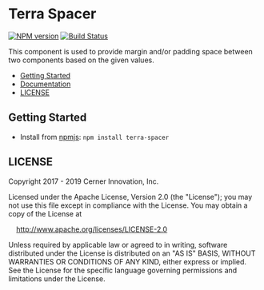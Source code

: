 # Terra Spacer


[![NPM version](https://badgen.net/npm/v/terra-spacer)](https://www.npmjs.org/package/terra-spacer)
[![Build Status](https://badgen.net/travis/cerner/terra-core)](https://travis-ci.com/cerner/terra-core)

This component is used to provide margin and/or padding space between two components based on the given values.

- [Getting Started](#getting-started)
- [Documentation](https://github.com/cerner/terra-core/tree/master/packages/terra-spacer/docs)
- [LICENSE](#license)

## Getting Started

- Install from [npmjs](https://www.npmjs.com): `npm install terra-spacer`

## LICENSE

Copyright 2017 - 2019 Cerner Innovation, Inc.

Licensed under the Apache License, Version 2.0 (the "License"); you may not use this file except in compliance with the License. You may obtain a copy of the License at

&nbsp;&nbsp;&nbsp;&nbsp;http://www.apache.org/licenses/LICENSE-2.0

Unless required by applicable law or agreed to in writing, software distributed under the License is distributed on an "AS IS" BASIS, WITHOUT WARRANTIES OR CONDITIONS OF ANY KIND, either express or implied. See the License for the specific language governing permissions and limitations under the License.
